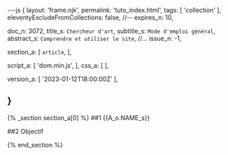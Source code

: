 ---js
{
  layout:    'frame.njk',
  permalink: 'tuto_index.html',
  tags:      [ 'collection' ],
  eleventyExcludeFromCollections: false,
  //-- expires_n: 10,

  doc_n:      3072,
  title_s:    `Chercheur d'art`,
  subtitle_s: `Mode d'emploi général`,
  abstract_s: `Comprendre et utiliser le site`,
  //... issue_n: -1,

  section_a:
  [
    `article`,
  ],

  script_a:
  [
    'dom.min.js',
  ],
  css_a:
  [
  ],

  version_a:
  [
    '2023-01-12T18:00:00Z'
  ],

}
---
{% _section section_a[0] %}
##1 {{A_o.NAME_s}}

##2 Objectif


{% end_section %}
